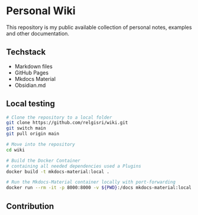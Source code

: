 # Personal Wiki

This repository is my public available collection of personal notes, examples and other documentation.

## Techstack

-   Markdown files
-   GitHub Pages
-   Mkdocs Material
-   Obsidian.md

## Local testing

```sh
# Clone the repository to a local folder
git clone https://github.com/relgisri/wiki.git
git switch main
git pull origin main

# Move into the repository
cd wiki

# Build the Docker Container
# containing all needed dependencies used a Plugins
docker build -t mkdocs-material:local .

# Run the Mkdocs-Material container locally with port-forwarding
docker run --rm -it -p 8000:8000 -v ${PWD}:/docs mkdocs-material:local
```

## Contribution
